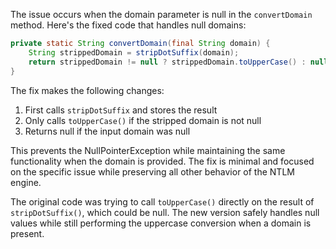 The issue occurs when the domain parameter is null in the `convertDomain` method. Here's the fixed code that handles null domains:

```java
private static String convertDomain(final String domain) {
    String strippedDomain = stripDotSuffix(domain);
    return strippedDomain != null ? strippedDomain.toUpperCase() : null;
}
```

The fix makes the following changes:
1. First calls `stripDotSuffix` and stores the result
2. Only calls `toUpperCase()` if the stripped domain is not null
3. Returns null if the input domain was null

This prevents the NullPointerException while maintaining the same functionality when the domain is provided. The fix is minimal and focused on the specific issue while preserving all other behavior of the NTLM engine.

The original code was trying to call `toUpperCase()` directly on the result of `stripDotSuffix()`, which could be null. The new version safely handles null values while still performing the uppercase conversion when a domain is present.